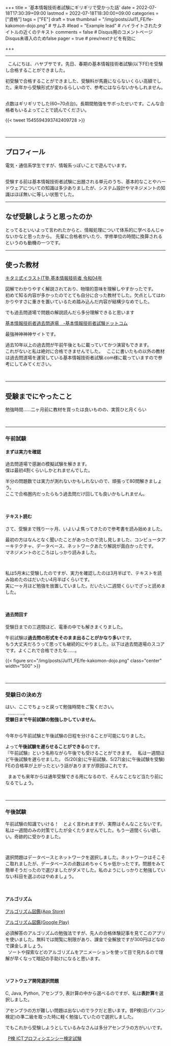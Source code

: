 +++
title = '基本情報技術者試験にギリギリで受かった話'
date = 2022-07-18T17:30:39+09:00
lastmod = 2022-07-18T18:30:00+09:00
categories = ["資格"]
tags = ["FE"]
draft = true
thumbnail = "/img/posts/Jul11_FE/fe-kakomon-dojo.png" # サムネ
#lead = "Example lead" # ハイライトされたタイトルの近くのテキスト
comments = false # Disqus用のコメントページ　Disqus未導入のためfalse
pager = true # prev/nextナビを有効に

+++

---
&nbsp;
こんにちは、ハヤブサです。先日、春期の基本情報技術者試験(以下FE)を受験し合格することができました。
&nbsp;

  
初受験で合格することができました、受験料が馬鹿にならないくらい高額でした。来年から受験形式が変わるらしいので、参考にはならないかもしれません。
&nbsp;

  
点数はギリギリでした(60~70点台)。長期間勉強をサボったせいです。こんな合格者もいるよってことで読んでください。
&nbsp;

 {{< tweet 1545594393742409728 >}}

&nbsp;

---
## プロフィール
電気・通信系学生ですが、情報系っぽいことで遊んでいます。  
&nbsp;

受験する前は基本情報技術者試験に出題される単元のうち、基本的なことやハードウェアについての知識は多少ありましたが、システム設計やマネジメントの知識はほぼ無いに等しい状態でした。
&nbsp;

---
## なぜ受験しようと思ったのか
とってるといいよって言われたからと、情報処理について体系的に学べるんじゃないかなと思ったから。
先輩に合格者がいたり、学修単位の時間に換算されるというのも動機の一つです。
&nbsp;

---
## 使った教材

[キタミ式イラストIT塾 基本情報技術者 令和04年](https://www.amazon.co.jp/dp/4297124513/)
  
図解でわかりやすく解説されており、物理的意味を理解しやすかったです。  
初めて知る内容が多かったのでとても自分に合った教材でした。欠点としてはわかりやすさに重きを置いているため踏み込んだ内容が結構少なめでした。
  
でも過去問道場で問題の解説読んだら多分理解できると思います
&nbsp;

  
[基本情報技術者過去問道場　-基本情報技術者試験ドットコム](https://www.fe-siken.com "過去問を解きに行く")
  
最強神神神神サイトです。 
  
過去10年以上の過去問が午前午後ともに載っていてかつ演習もできます。  
これがないと私は絶対に合格できませんでした。
&nbsp;
ここに書いたもの以外の教材は過去問道場を運営している基本情報技術者試験.com様に載っていますので参考にしてみてください。
  

&nbsp;

---
## 受験までにやったこと
勉強時間……二ヶ月前に教材を買ったは良いものの、実質ひと月くらい
  
&nbsp;

---

### 午前試験
#### まずは実力を確認
過去問道場で感謝の模擬試験を解きます。  
僕は最初4割くらいしかとれませんでした。  
  
半分の問題数では実力が測れないかもしれないので、頑張って80問解きましょう。  
ここで合格圏内だったらもう過去問だけ回しても良いかもしれません。
  
&nbsp;
  
#### テキスト読む
さて、受験まで残り一ヶ月、いよいよ焦ってきたので参考書を読み始めました。    
  
最初の方はなんとなく聞いたことがあったので流し見しました、コンピュータアーキテクチャ、データベース、ネットワークあたり解説が面白かったです。   
マネジメントのところはしっかり読みました。  
  
&nbsp;
  
私は5月末に受験したのですが、実力を確認したのは3月半ばで、テキストを読み始めたのはだいたい4月半ばくらいです。  
実に一ヶ月ほど勉強を放置していました。だいたい二週間くらいでざっと読めました。
  
&nbsp;
&nbsp;
#### 過去問回す
受験日までの三週間ほど、電車の中でも解きまくりました。  

午前試験は**過去問の形式をそのまま出ることがかなり多い**です。  
もう大丈夫だろうって思っても継続的にやりました。以下は過去問道場のスコアです。よくこれで合格できたな……。 
  
{{< figure src="/img/posts/Jul11_FE/fe-kakomon-dojo.png" class="center" width="500" >}}
  
&nbsp;
&nbsp;

---
### 受験日の決め方
はい、ここでちょっと戻って勉強時間をご覧ください。  
&nbsp;
…………。  
**受験日まで午前試験の勉強しかしていません**。  
&nbsp;

  
今年から午前試験と午後試験の日程を分けることが可能になりました。  
  
  
よって**午後試験を遅らせることができる**のです。  
『午前試験』という名称ながら午後でも受けることができます。
&nbsp;
私は一週間ほど午後試験を遅らせました。  (5/20(金)に午前試験、5/27(金)に午後試験を受験)
FEの合格率が上がったという話がありますが原因はこれです。
  
&nbsp;
まぁでも来年からは通年受験できる用になるので、そんなことなど当たり前になるでしょう。
    
&nbsp;

---
### 午後試験
午前試験の知識でいける！　とよく言われますが、実際はそんなことないです。私は一週間のみの対策でしたが全くたりませんでした。もう一週間くらい欲しい。奇跡的に受かりました。

&nbsp;

選択問題はデータベースとネットワークを選択しました。ネットワークはそこそこ取れましたが、データベースの点数はめちゃくちゃ低かったです。問題をみて簡単そうだったので選びましたがダメでした。私のようにしっかりと勉強していない科目を選ぶのはやめましょう。

&nbsp;

#### アルゴリズム

[アルゴリズム図鑑(App Store)](https://apps.apple.com/jp/app/%E3%82%A2%E3%83%AB%E3%82%B4%E3%83%AA%E3%82%BA%E3%83%A0%E5%9B%B3%E9%91%91/id1047532631)
&nbsp;
  
[アルゴリズム図鑑(Google Play)](https://play.google.com/store/apps/details?id=wiki.algorithm.algorithms&hl=ja&gl=US)
&nbsp;

必須解答のアルゴリズムの勉強法ですが、先人の合格体験記事を見てこのアプリを使いました。無料では閲覧に制限があり、課金で全解放ですが300円ほどなので課金しましょう。  
&nbsp;
ソートや探索などのアルゴリズムをアニメーションを使って目で見れるので理解が早くなって暗記の手助けになると思います。  
  
&nbsp;

#### ソフトウェア開発選択問題
C, Java, Python, アセンブラ, 表計算の中から選べるのですが、私は**表計算**を選択しました。  
  
アセンブラの方が難しい問題は出ないのでラクだと思います。昔P検(旧パソコン検定)の準二級を取った時に軽く勉強していたので選択しました。  
  
でもこれから受験しようとしているみなさんは多分アセンブラの方がいいです。  
  
&nbsp;
[P検 ICTプロフィシエンシー検定試験](https://www.pken.com/tool/typing.html)
  
&nbsp;

